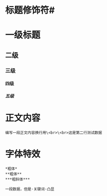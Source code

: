 # 标题修饰符\#

# 一级标题
## 二级
### 三级
#### 四级
##### 五级

# 正文内容
	编写一段正文内容换行用\<br>\<br>这是第二行测试数据

# 字体特效
	*粗体*
	**粗体**
	***粗斜体***

	一段数据，但是·关键词·凸显
